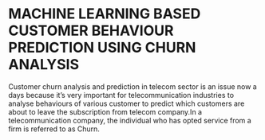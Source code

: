 # MACHINE LEARNING BASED CUSTOMER BEHAVIOUR PREDICTION USING CHURN ANALYSIS
Customer churn analysis and prediction in telecom sector is an issue now a days because it’s very important for telecommunication industries to analyse behaviours of various customer to predict which customers are about to leave the subscription from telecom company.In a telecommunication company, the individual who has opted service from a firm is referred to as Churn.
